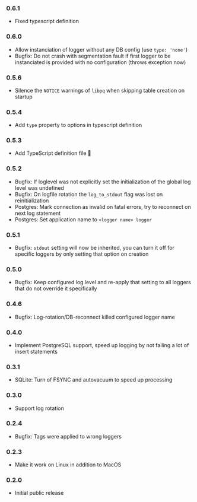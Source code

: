 ### 0.6.1

- Fixed typescript definition

### 0.6.0

- Allow instanciation of logger without any DB config (use `type: 'none'`)
- Bugfix: Do not crash with segmentation fault if first logger to be instanciated is provided with no configuration (throws exception now)

### 0.5.6

- Silence the `NOTICE` warnings of `libpq` when skipping table creation on startup

### 0.5.4

- Add `type` property to options in typescript definition

### 0.5.3

- Add TypeScript definition file 🎉

### 0.5.2

- Bugfix: If loglevel was not explicitly set the initialization of the global log level was undefined
- Bugfix: On logfile rotation the `log_to_stdout` flag was lost on reinitialization
- Postgres: Mark connection as invalid on fatal errors, try to reconnect on next log statement
- Postgres: Set application name to `<logger name> logger`

### 0.5.1

- Bugfix: `stdout` setting will now be inherited, you can turn it off for specific loggers by only setting that option on creation

### 0.5.0

- Bugfix: Keep configured log level and re-apply that setting to all loggers that do not override it specifically

### 0.4.6

- Bugfix: Log-rotation/DB-reconnect killed configured logger name

### 0.4.0

-  Implement PostgreSQL support, speed up logging by not failing a lot of insert statements

### 0.3.1

- SQLite: Turn of FSYNC and autovacuum to speed up processing

### 0.3.0

- Support log rotation

### 0.2.4

- Bugfix: Tags were applied to wrong loggers

### 0.2.3

- Make it work on Linux in addition to MacOS

### 0.2.0

- Initial public release
